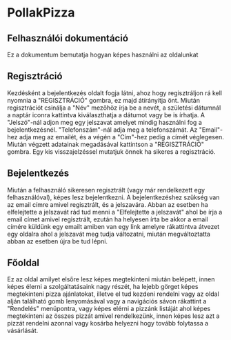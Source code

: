 #  PollakPizza 

## Felhasználói dokumentáció
Ez a dokumentum bemutatja hogyan képes használni az oldalunkat

## Regisztráció
Kezdésként a bejelentkezés oldalt fogja látni, ahoz hogy regisztráljon rá kell nyomnia a "REGISZTRÁCIÓ" gombra, ez majd átírányítja önt. Miután regisztrációt csinálja a "Név" mezőhöz írja be a nevét, a születési dátumnál a naptár iconra kattintva kiválaszthatja a dátumot vagy be is írhatja. A "Jelszó"-nál adjon meg egy jelszavat amelyet mindig használni fog a bejelentkezésnél. "Telefonszám"-nál adja meg a telefonszámát. Az "Email"-hez adja meg az emailét, és a végén a "Cím"-hez pedig a címét véglegesen. Miután végzett adatainak megadásával kattintson a "REGISZTRÁCIÓ" gombra. Egy kis visszajelzéssel mutatjuk önnek ha sikeres a regisztráció.

## Bejelentkezés
Miután a felhasználó sikeresen regisztrált (vagy már rendelkezett egy felhasználóval), képes lesz bejelentkezni. A bejelentkezéshez szükség van az email címre amivel regisztrált, és a jelszavára. Abban az esetben ha elfelejtette a jelszavát rád tud menni a "Elfelejtette a jelszavát" ahol be írja a email címet amivel regisztrált, ezután ha helyesen írta be akkor a email címére küldünk egy emailt amiben van egy link amelyre rákattintva átvezet egy oldalra ahol a jelszavát meg tudja változatni, miután megváltoztatta abban az esetben újra be tud lépni.

## Főoldal
Ez az oldal amilyet elsőre lesz képes megtekinteni miután belépett, innen képes élerni a szolgáltatásaink nagy részét, ha lejebb görget képes megtekinteni pizza ajánlatokat, illetve el tud kezdeni rendelni vagy az oldal alján található gomb lenyomásával vagy a navigációs sávon rákattint a "Rendelés" menüpontra, vagy képes elérni a pizzánk listáját ahol képes megtekinteni az összes pizzát amivel rendelkezünk, innen képes lesz azt a pizzát rendelni azonnal vagy kosárba helyezni hogy tovább folytassa a vásárlását.
